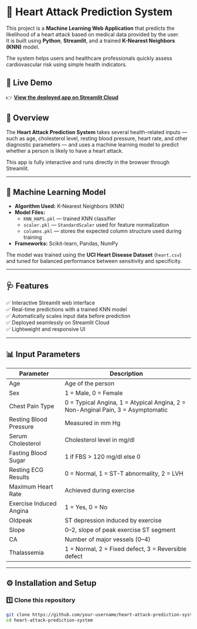 # 💓 Heart Attack Prediction System

This project is a **Machine Learning Web Application** that predicts the likelihood of a heart attack based on medical data provided by the user.  
It is built using **Python**, **Streamlit**, and a trained **K-Nearest Neighbors (KNN)** model.  

The system helps users and healthcare professionals quickly assess cardiovascular risk using simple health indicators.

## 🚀 Live Demo

👉 [**View the deployed app on Streamlit Cloud**](https://chandankumar-heart-attack-prediction-system.streamlit.app)  

## 📖 Overview

The **Heart Attack Prediction System** takes several health-related inputs — such as age, cholesterol level, resting blood pressure, heart rate, and other diagnostic parameters — and uses a machine learning model to predict whether a person is likely to have a heart attack.

This app is fully interactive and runs directly in the browser through Streamlit.

---

## 🧠 Machine Learning Model

- **Algorithm Used:** K-Nearest Neighbors (KNN)  
- **Model Files:**
  - `KNN_HAPS.pkl` — trained KNN classifier
  - `scaler.pkl` — `StandardScaler` used for feature normalization
  - `columns.pkl` — stores the expected column structure used during training
- **Frameworks:** Scikit-learn, Pandas, NumPy

The model was trained using the **UCI Heart Disease Dataset** (`heart.csv`) and tuned for balanced performance between sensitivity and specificity.

---

## 🩺 Features

✅ Interactive Streamlit web interface  
✅ Real-time predictions with a trained KNN model  
✅ Automatically scales input data before prediction  
✅ Deployed seamlessly on Streamlit Cloud  
✅ Lightweight and responsive UI  

---

## 📊 Input Parameters

| Parameter | Description |
|------------|-------------|
| Age | Age of the person |
| Sex | 1 = Male, 0 = Female |
| Chest Pain Type | 0 = Typical Angina, 1 = Atypical Angina, 2 = Non-Anginal Pain, 3 = Asymptomatic |
| Resting Blood Pressure | Measured in mm Hg |
| Serum Cholesterol | Cholesterol level in mg/dl |
| Fasting Blood Sugar | 1 if FBS > 120 mg/dl else 0 |
| Resting ECG Results | 0 = Normal, 1 = ST-T abnormality, 2 = LVH |
| Maximum Heart Rate | Achieved during exercise |
| Exercise Induced Angina | 1 = Yes, 0 = No |
| Oldpeak | ST depression induced by exercise |
| Slope | 0–2, slope of peak exercise ST segment |
| CA | Number of major vessels (0–4) |
| Thalassemia | 1 = Normal, 2 = Fixed defect, 3 = Reversible defect |

---

## ⚙️ Installation and Setup

### 1️⃣ Clone this repository
```bash
git clone https://github.com/your-username/heart-attack-prediction-system.git
cd heart-attack-prediction-system

